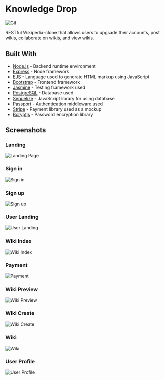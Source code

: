 # Knowledge Drop

![Gif](https://i.imgur.com/LYQYAJ6.gif)

RESTful Wikipedia-clone that allows users to upgrade their accounts, post wikis, collaborate on wikis, and view wikis.


## Built With

* [Node.js](https://github.com/nodejs/node) - Backend runtime environment
* [Express](https://github.com/expressjs/express) - Node framework
* [EJS](https://github.com/mde/ejs) - Language used to generate HTML markup using JavaScript
* [Bootstrap](https://github.com/twbs/bootstrap) - Frontend framework
* [Jasmine](https://github.com/jasmine/jasmine) - Testing framework used
* [PostgreSQL](https://github.com/postgres/postgres) - Database used
* [Sequelize](https://github.com/sequelize/sequelize) - JavaScript library for using database
* [Passport](https://github.com/jaredhanson/passport) - Authentication middleware used
* [Stripe](https://github.com/stripe/stripe-node) - Payment library used as a mockup
* [Bcryptjs](https://github.com/dcodeIO/bcrypt.js) - Password encryption library


## Screenshots

### Landing
![Landing Page](https://i.imgur.com/9M8KpxQ.png)

### Sign in
![Sign in](https://i.imgur.com/OT7qT7f.png)

### Sign up
![Sign up](https://i.imgur.com/dtQogr7.png)

### User Landing
![User Landing](https://i.imgur.com/9M8KpxQ.png)

### Wiki Index
![Wiki Index](https://i.imgur.com/XQpKdIz.png)

### Payment
![Payment](https://i.imgur.com/RuDwYnI.png)

### Wiki Preview
![Wiki Preview](https://i.imgur.com/y4VHjJ7.png)

### Wiki Create
![Wiki Create](https://i.imgur.com/XaWFgGb.png)

### Wiki
![Wiki](https://i.imgur.com/JB1cA5N.png)

### User Profile
![User Profile](https://i.imgur.com/oUuq4Ig.png)